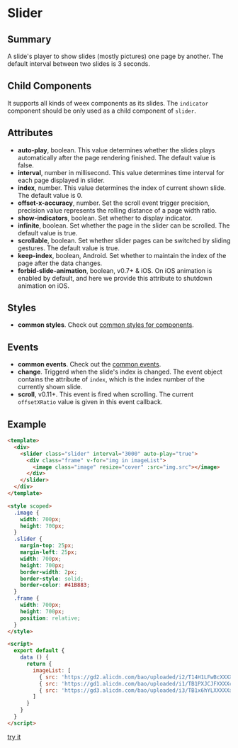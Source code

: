 # Slider

## Summary

A slide's player to show slides (mostly pictures) one page by another. The default interval between two slides is 3 seconds.

## Child Components

It supports all kinds of weex components as its slides. The `indicator` component should be only used as a child component of `slider`.

## Attributes
* **auto-play**, boolean. This value determines whether the slides plays automatically after the page rendering finished. The default value is false.
* **interval**, number in millisecond. This value determines time interval for each page displayed in slider.
* **index**, number. This value determines the  index of current shown slide. The default value is 0.
* **offset-x-accuracy**, number. Set the scroll event trigger precision, precision value represents the rolling distance of a page width ratio.
* **show-indicators**, boolean. Set whether to display indicator.
* **infinite**, boolean. Set whether the page in the slider can be scrolled. The default value is true.
* **scrollable**, boolean. Set whether slider pages can be switched by sliding gestures. The default value is true.
* **keep-index**, boolean, <span class="api-version">Android</span>. Set whether to maintain the index of the page after the data changes.
* **forbid-slide-animation**, boolean, <span class="api-version">v0.7+ & iOS</span>. On iOS animation is enabled by default, and here we provide this attribute to shutdown animation on iOS.

## Styles

* **common styles**. Check out [common styles for components](/wiki/common-styles.html).

## Events
* **common events**. Check out the [common events](/wiki/common-events.html).
* **change**. Triggerd when the slide's index is changed. The event object contains the attribute of `index`, which is the index number of the currently shown slide.
* **scroll**, <span class="api-version">v0.11+</span>. This event is fired when scrolling. The current `offsetXRatio` value is given in this event callback.

## Example
```html
<template>
  <div>
    <slider class="slider" interval="3000" auto-play="true">
      <div class="frame" v-for="img in imageList">
        <image class="image" resize="cover" :src="img.src"></image>
      </div>
    </slider>
  </div>
</template>

<style scoped>
  .image {
    width: 700px;
    height: 700px;
  }
  .slider {
    margin-top: 25px;
    margin-left: 25px;
    width: 700px;
    height: 700px;
    border-width: 2px;
    border-style: solid;
    border-color: #41B883;
  }
  .frame {
    width: 700px;
    height: 700px;
    position: relative;
  }
</style>

<script>
  export default {
    data () {
      return {
        imageList: [
          { src: 'https://gd2.alicdn.com/bao/uploaded/i2/T14H1LFwBcXXXXXXXX_!!0-item_pic.jpg'},
          { src: 'https://gd1.alicdn.com/bao/uploaded/i1/TB1PXJCJFXXXXciXFXXXXXXXXXX_!!0-item_pic.jpg'},
          { src: 'https://gd3.alicdn.com/bao/uploaded/i3/TB1x6hYLXXXXXazXVXXXXXXXXXX_!!0-item_pic.jpg'}
        ]
      }
    }
  }
</script>
```
[try it](http://dotwe.org/vue/0c43ffd743c90b3bd9f5371062652e60)
